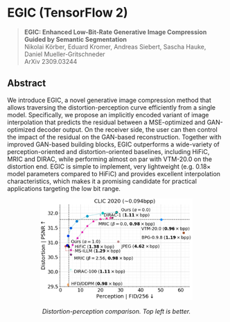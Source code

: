 # EGIC (TensorFlow 2)

> **EGIC: Enhanced Low-Bit-Rate Generative Image Compression Guided by Semantic Segmentation** <br>
> Nikolai Körber, Eduard Kromer, Andreas Siebert, Sascha Hauke, Daniel Mueller-Gritschneder <br>
> ArXiv 2309.03244

## Abstract

We introduce EGIC, a novel generative image compression method that allows traversing the distortion-perception
curve efficiently from a single model. Specifically, we propose an implicitly encoded variant of image interpolation
that predicts the residual between a MSE-optimized and
GAN-optimized decoder output. On the receiver side, the
user can then control the impact of the residual on the
GAN-based reconstruction. Together with improved GAN-based building blocks, EGIC outperforms a wide-variety of
perception-oriented and distortion-oriented baselines, including HiFiC, MRIC and DIRAC, while performing almost
on par with VTM-20.0 on the distortion end. EGIC is simple
to implement, very lightweight (e.g. 0.18× model parameters compared to HiFiC) and provides excellent interpolation characteristics, which makes it a promising candidate
for practical applications targeting the low bit range.

<div align=center>
<img src="./doc/assets/teaser_clic2020_v2.png" width="70%">
</div>


<p align="center"><em>Distortion-perception comparison. Top left is better.</em></p>
